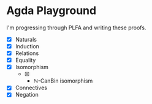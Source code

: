 # Agda Playground

I'm progressing through PLFA and writing these proofs.

* [x] Naturals
* [x] Induction
* [x] Relations
* [x] Equality
* [x] Isomorphism
  * [x] + ℕ-CanBin isomorphism
* [x] Connectives
* [x] Negation
